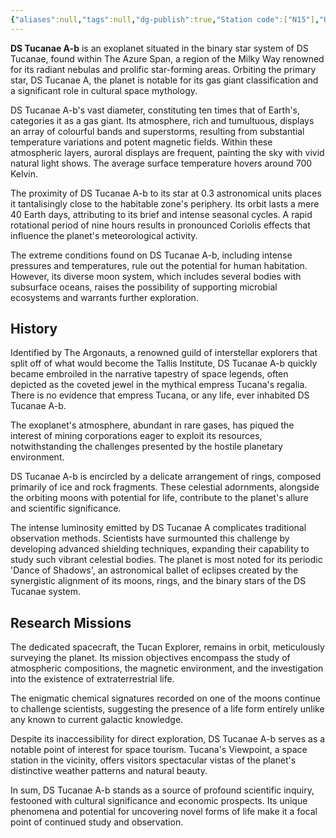 ```yaml
---
{"aliases":null,"tags":null,"dg-publish":true,"Station code":["N15"],"Universal Name":"","permalink":"/narrative/locations/worlds/ds-tucanae-a-b/","dgPassFrontmatter":true}
---
```


**DS Tucanae A-b** is an exoplanet situated in the binary star system of DS Tucanae, found within The Azure Span, a region of the Milky Way renowned for its radiant nebulas and prolific star-forming areas. Orbiting the primary star, DS Tucanae A, the planet is notable for its gas giant classification and a significant role in cultural space mythology.

DS Tucanae A-b's vast diameter, constituting ten times that of Earth's, categories it as a gas giant. Its atmosphere, rich and tumultuous, displays an array of colourful bands and superstorms, resulting from substantial temperature variations and potent magnetic fields. Within these atmospheric layers, auroral displays are frequent, painting the sky with vivid natural light shows. The average surface temperature hovers around 700 Kelvin.

The proximity of DS Tucanae A-b to its star at 0.3 astronomical units places it tantalisingly close to the habitable zone's periphery. Its orbit lasts a mere 40 Earth days, attributing to its brief and intense seasonal cycles. A rapid rotational period of nine hours results in pronounced Coriolis effects that influence the planet's meteorological activity.

The extreme conditions found on DS Tucanae A-b, including intense pressures and temperatures, rule out the potential for human habitation. However, its diverse moon system, which includes several bodies with subsurface oceans, raises the possibility of supporting microbial ecosystems and warrants further exploration.

## History

Identified by The Argonauts, a renowned guild of interstellar explorers that split off of what would become the Tallis Institute, DS Tucanae A-b quickly became embroiled in the narrative tapestry of space legends, often depicted as the coveted jewel in the mythical empress Tucana's regalia. There is no evidence that empress Tucana, or any life, ever inhabited DS Tucanae A-b.

The exoplanet's atmosphere, abundant in rare gases, has piqued the interest of mining corporations eager to exploit its resources, notwithstanding the challenges presented by the hostile planetary environment.

DS Tucanae A-b is encircled by a delicate arrangement of rings, composed primarily of ice and rock fragments. These celestial adornments, alongside the orbiting moons with potential for life, contribute to the planet's allure and scientific significance.

The intense luminosity emitted by DS Tucanae A complicates traditional observation methods. Scientists have surmounted this challenge by developing advanced shielding techniques, expanding their capability to study such vibrant celestial bodies. The planet is most noted for its periodic 'Dance of Shadows', an astronomical ballet of eclipses created by the synergistic alignment of its moons, rings, and the binary stars of the DS Tucanae system.
## Research Missions

The dedicated spacecraft, the Tucan Explorer, remains in orbit, meticulously surveying the planet. Its mission objectives encompass the study of atmospheric compositions, the magnetic environment, and the investigation into the existence of extraterrestrial life.

The enigmatic chemical signatures recorded on one of the moons continue to challenge scientists, suggesting the presence of a life form entirely unlike any known to current galactic knowledge.

Despite its inaccessibility for direct exploration, DS Tucanae A-b serves as a notable point of interest for space tourism. Tucana's Viewpoint, a space station in the vicinity, offers visitors spectacular vistas of the planet's distinctive weather patterns and natural beauty.

In sum, DS Tucanae A-b stands as a source of profound scientific inquiry, festooned with cultural significance and economic prospects. Its unique phenomena and potential for uncovering novel forms of life make it a focal point of continued study and observation.